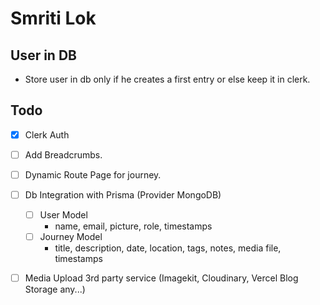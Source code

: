 # Smriti Lok

## User in DB

- Store user in db only if he creates a first entry or else keep it in clerk.

## Todo

- [x] Clerk Auth

- [ ] Add Breadcrumbs.

- [ ] Dynamic Route Page for journey.

- [ ] Db Integration with Prisma (Provider MongoDB)

  - [ ] User Model
    - name, email, picture, role, timestamps
  - [ ] Journey Model
    - title, description, date, location, tags, notes, media file, timestamps

- [ ] Media Upload 3rd party service (Imagekit, Cloudinary, Vercel Blog Storage any...)
